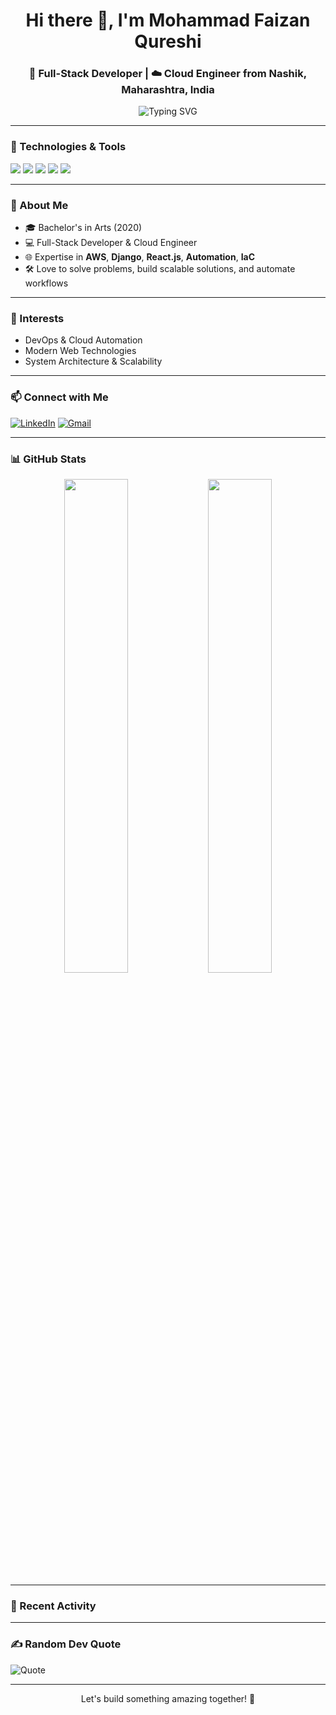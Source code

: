<h1 align="center">Hi there 👋, I'm Mohammad Faizan Qureshi</h1>
<h3 align="center">🚀 Full-Stack Developer | ☁️ Cloud Engineer from Nashik, Maharashtra, India</h3>

<p align="center">
  <img src="https://readme-typing-svg.demolab.com?font=Fira+Code&duration=3000&pause=1000&color=36BCF7&width=435&lines=Welcome+to+my+GitHub+Profile!;I+build+modern+web+apps;Cloud+%7C+DevOps+%7C+Django+%7C+React+lover" alt="Typing SVG" />
</p>

---

### 🔧 Technologies & Tools
<p>
  <img src="https://img.shields.io/badge/-AWS-232F3E?style=for-the-badge&logo=amazonaws&logoColor=white" />
  <img src="https://img.shields.io/badge/-Django-092E20?style=for-the-badge&logo=django&logoColor=white" />
  <img src="https://img.shields.io/badge/-React-20232A?style=for-the-badge&logo=react&logoColor=61DAFB" />
  <img src="https://img.shields.io/badge/-Python-3776AB?style=for-the-badge&logo=python&logoColor=white" />
  <img src="https://img.shields.io/badge/-Ansible-E74428?style=for-the-badge&logo=ansible&logoColor=white" />
</p>

---

### 📌 About Me
- 🎓 Bachelor's in Arts (2020)
- 💻 Full-Stack Developer & Cloud Engineer
- 🌐 Expertise in **AWS**, **Django**, **React.js**, **Automation**, **IaC**
- 🛠️ Love to solve problems, build scalable solutions, and automate workflows

---

### 🌱 Interests
- DevOps & Cloud Automation
- Modern Web Technologies
- System Architecture & Scalability

---

### 📫 Connect with Me
[![LinkedIn](https://img.shields.io/badge/LinkedIn-Connect-blue?style=flat-square&logo=linkedin)](https://www.linkedin.com/in/faizan-qureshi-developer)
[![Gmail](https://img.shields.io/badge/Gmail-fqthedeveloper@gmail.com-D14836?style=flat-square&logo=gmail&logoColor=white)](mailto:fqthedeveloper@gmail.com)

---

### 📊 GitHub Stats
<p align="center">
  <img src="https://github-readme-stats.vercel.app/api?username=fqthedeveloper&show_icons=true&theme=radical" width="45%" />
  <img src="https://github-readme-stats.vercel.app/api/top-langs/?username=fqthedeveloper&layout=compact&theme=radical" width="45%" />
</p>

---

### 🔄 Recent Activity
<!--START_SECTION:activity-->
<!--END_SECTION:activity-->

---

### ✍️ Random Dev Quote
![Quote](https://quotes-github-readme.vercel.app/api?type=horizontal&theme=tokyonight)

---

<p align="center">Let's build something amazing together! 🚀</p>

